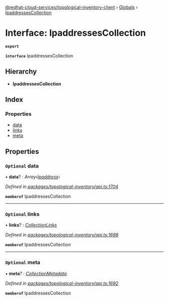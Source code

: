 [@redhat-cloud-services/topological-inventory-client](../README.md) › [Globals](../globals.md) › [IpaddressesCollection](ipaddressescollection.md)

# Interface: IpaddressesCollection

**`export`** 

**`interface`** IpaddressesCollection

## Hierarchy

* **IpaddressesCollection**

## Index

### Properties

* [data](ipaddressescollection.md#optional-data)
* [links](ipaddressescollection.md#optional-links)
* [meta](ipaddressescollection.md#optional-meta)

## Properties

### `Optional` data

• **data**? : *Array‹[Ipaddress](ipaddress.md)›*

*Defined in [packages/topological-inventory/api.ts:1704](https://github.com/Hyperkid123/javascript-clients/blob/master/packages/topological-inventory/api.ts#L1704)*

**`memberof`** IpaddressesCollection

___

### `Optional` links

• **links**? : *[CollectionLinks](collectionlinks.md)*

*Defined in [packages/topological-inventory/api.ts:1698](https://github.com/Hyperkid123/javascript-clients/blob/master/packages/topological-inventory/api.ts#L1698)*

**`memberof`** IpaddressesCollection

___

### `Optional` meta

• **meta**? : *[CollectionMetadata](collectionmetadata.md)*

*Defined in [packages/topological-inventory/api.ts:1692](https://github.com/Hyperkid123/javascript-clients/blob/master/packages/topological-inventory/api.ts#L1692)*

**`memberof`** IpaddressesCollection
